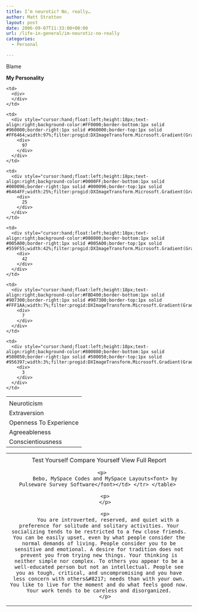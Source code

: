 ```yaml
---
title: I’m neurotic? No, really…
author: Matt Stratton
layout: post
date: 2006-09-07T11:33:00+00:00
url: /life-in-general/im-neurotic-no-really
categories:
  - Personal

---
```

Blame

**My Personality**
  


<table width="100%" border="0" cellpadding="0" cellspacing="0">
  <tr>
    <td>
    </td>
    
    <td>
      <div>
      </div>
    </td>
  </tr>
  
  <tr>
    <td>
      <div>
        Neuroticism
      </div>
    </td>
    
    <td>
      <div style="cursor:hand;float:left;height:18px;text-align:right;background-color:#FF0000;border-bottom:1px solid #960000;border-right:1px solid #960000;border-top:1px solid #FF6464;width:97%;filter:progid:DXImageTransform.Microsoft.Gradient(GradientType=0,StartColorStr='#00FFFFFF',EndColorStr='#FF960000');">
        <div>
          97
        </div>
      </div>
    </td>
  </tr>
  
  <tr>
    <td>
      <div>
        Extraversion
      </div>
    </td>
    
    <td>
      <div style="cursor:hand;float:left;height:18px;text-align:right;background-color:#0000FF;border-bottom:1px solid #000096;border-right:1px solid #000096;border-top:1px solid #6464FF;width:25%;filter:progid:DXImageTransform.Microsoft.Gradient(GradientType=0,StartColorStr='#00FFFFFF',EndColorStr='#FF000096');">
        <div>
          25
        </div>
      </div>
    </td>
  </tr>
  
  <tr>
    <td>
      <div>
        Openness To Experience
      </div>
    </td>
    
    <td>
      <div style="cursor:hand;float:left;height:18px;text-align:right;background-color:#008000;border-bottom:1px solid #005A00;border-right:1px solid #005A00;border-top:1px solid #559F55;width:42%;filter:progid:DXImageTransform.Microsoft.Gradient(GradientType=0,StartColorStr='#00FFFFFF',EndColorStr='#FF005A00');">
        <div>
          42
        </div>
      </div>
    </td>
  </tr>
  
  <tr>
    <td>
      <div>
        Agreeableness
      </div>
    </td>
    
    <td>
      <div style="cursor:hand;float:left;height:18px;text-align:right;background-color:#FBD400;border-bottom:1px solid #907300;border-right:1px solid #907300;border-top:1px solid #FFF1AA;width:7%;filter:progid:DXImageTransform.Microsoft.Gradient(GradientType=0,StartColorStr='#00FFFFFF',EndColorStr='#FF907300');">
        <div>
          7
        </div>
      </div>
    </td>
  </tr>
  
  <tr>
    <td>
      <div>
        Conscientiousness
      </div>
    </td>
    
    <td>
      <div style="cursor:hand;float:left;height:18px;text-align:right;background-color:#800080;border-bottom:1px solid #500050;border-right:1px solid #500050;border-top:1px solid #956397;width:3%;filter:progid:DXImageTransform.Microsoft.Gradient(GradientType=0,StartColorStr='#00FFFFFF',EndColorStr='#FF500050');">
        <div>
          3
        </div>
      </div>
    </td>
  </tr>
</table>

<table width="100%" border="0" cellpadding="0" cellspacing="0">
  <tr>
    <td>
      <div>
      </div>
    </td>
  </tr>
  
  <tr>
    <td align="center">
      Test Yourself Compare Yourself View Full Report</p> 
      
      <p>
        Bebo, MySpace Codes and MySpace Layouts<font> by Pulseware Survey Software</font></td> </tr> </table> 
        
        <p>
        </p>
        
        <p>
          You are introverted, reserved, and quiet with a preference for solitude and solitary activities. Your socializing tends to be restricted to a few close friends. You can be easily upset, even by what people consider the normal demands of living. People consider you to be sensitive and emotional. A desire for tradition does not prevent you from trying new things. Your thinking is neither simple nor complex. To others you appear to be a well-educated person but not an intellectual. People see you as tough, critical, and uncompromising and you have less concern with others&#8217; needs than with your own. You like to live for the moment and do what feels good now. Your work tends to be careless and disorganized.
        </p>